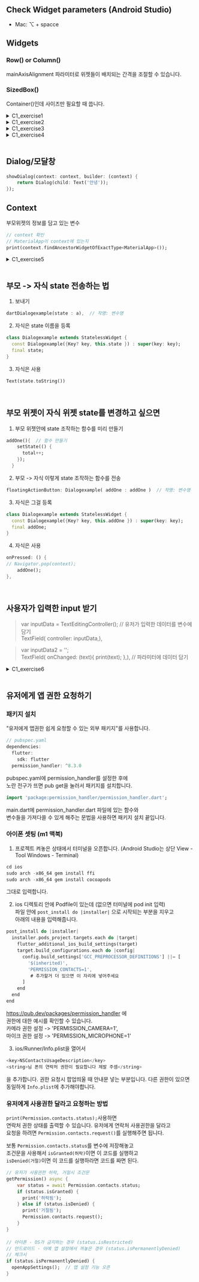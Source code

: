 ## Check Widget parameters (Android Studio)
* Mac: ⌥ + spacce

## Widgets
### Row() or Column()
mainAxisAlignment 파라미터로 위젯들이 배치되는 간격을 조절할 수 있습니다. 

### SizedBox()
Container()인데 사이즈만 필요할 때 씁니다.

<details>
<summary>C1_exercise1</summary>
</details>

<details>
<summary>C1_exercise2</summary>
</details>

<details>
<summary>C1_exercise3</summary>
</details>

<details>
<summary>C1_exercise4</summary>
<img src="../assets/images/C1_exercise4.png" width="200"/>
</details>


<br>

## Dialog/모달창
```dart
showDialog(context: context, builder: (context) {
    return Dialog(child: Text('안녕'));
});
```

## Context
부모위젯의 정보를 담고 있는 변수
```dart
// context 확인
// MaterialApp이 context에 있는지
print(context.findAncestorWidgetOfExactType<MaterialApp>());
```

<details>
<summary>C1_exercise5</summary>
<img src="../assets/images/C1_exercise5.png" width="200"/>
</details>

<br>

## 부모 -> 자식 state 전송하는 법 
1. 보내기 
```dart
dartDialogexample(state : a),  // 작명: 변수명
```

2. 자식은 state 이름을 등록
```dart
class Dialogexample extends StatelessWidget {
  const Dialogexample({Key? key, this.state }) : super(key: key);
  final state;
}
```

3. 자식은 사용  
```dart
Text(state.toString())
```

<br>

## 부모 위젯이 자식 위젯 state를 변경하고 싶으면
1. 부모 위젯안에 state 조작하는 함수를 미리 만들기  
```dart
addOne(){  // 함수 만들기
    setState(() {
      total++;
    });
  }
```

2. 부모 -> 자식 이렇게 state 조작하는 함수를 전송
```dart
floatingActionButton: Dialogexample( addOne : addOne )  // 작명: 변수명
```

3. 자식은 그걸 등록
```dart
class Dialogexample extends StatelessWidget {
  const Dialogexample({Key? key, this.addOne }) : super(key: key);
  final addOne;
}
```

4. 자식은 사용
```dart
onPressed: () {
// Navigator.pop(context);
    addOne();
},
```

<br>

##  사용자가 입력한 input 받기

> var inputData = TextEditingController();  // 유저가 입력한 데이터를 변수에 담기  
TextField( controller: inputData,),

> var inputData2 = '';  
TextField( onChanged: (text){ print(text); },),  // 파라미터에 데이터 담기

<details>
<summary>C1_exercise6</summary>
<img src="../assets/images/C1_exercise6.png" width="200"/>
</details>

<br>

## 유저에게 앱 권한 요청하기

### 패키지 설치
 "유저에게 앱권한 쉽게 요청할 수 있는 외부 패키지"를 사용합니다. 
```dart
// pubspec.yaml
dependencies:
  flutter:
    sdk: flutter
  permission_handler: ^8.3.0
```
pubspec.yaml에 permission_handler를 설정한 후에  
노란 전구가 뜨면 pub get을 눌러서 패키지를 설치합니다.

```dart
import 'package:permission_handler/permission_handler.dart';
```
main.dart에 permission_handler.dart 파일에 있는 함수와  
변수들을 가져다쓸 수 있게 해주는 문법을 사용하면 패키지 설치 끝입니다.

### 아이폰 셋팅 (m1 맥북)
1. 프로젝트 켜놓은 상태에서 터미널을 오픈합니다. (Android Studio는 상단 View - Tool Windows - Terminal)
```dart
cd ios
sudo arch -x86_64 gem install ffi
sudo arch -x86_64 gem install cocoapods
```
그대로 입력합니다.

2. ios 디렉토리 안에 Podfile이 있는데 (없으면 터미널에 pod init 입력)  
파일 안에 `post_install do |installer|` 으로 시작되는 부분을 지우고  
아래의 내용을 입력해줍니다.
```dart
post_install do |installer|
  installer.pods_project.targets.each do |target|
    flutter_additional_ios_build_settings(target)
    target.build_configurations.each do |config|
      config.build_settings['GCC_PREPROCESSOR_DEFINITIONS'] ||= [
        '$(inherited)',
        'PERMISSION_CONTACTS=1',
         # 추가할거 더 있으면 이 자리에 넣어주세요
      ]
    end
  end
end 
```

https://pub.dev/packages/permission_handler 에  
권한에 대한 예시를 확인할 수 있습니다.  
카메라 권한 설정 -> 'PERMISSION_CAMERA=1',  
마이크 권한 설정 -> 'PERMISSION_MICROPHONE=1'

3. ios/Runner/Info.plist을 열어서
```dart
<key>NSContactsUsageDescription</key>
<string>님 폰의 연락처 권한이 필요합니다 제발 주셈</string> 
```
을 추가합니다. 권한 요청시 팝업띄울 때 안내문 넣는 부분입니다. 다른 권한이 있으면 동일하게 `Info.plist`에 추가해야합니다.  

### 유저에게 사용권한 달라고 요청하는 방법
`print(Permission.contacts.status);`사용하면  
연락처 권한 상태를 출력할 수 있습니다. 유저에게 연락처 사용권한을 달라고  
요청을 하려면 `Permission.contacts.request()`를 실행해주면 됩니다.

보통 `Permission.contacts.status`를 변수에 저장해놓고    
조건문을 사용해서 `isGranted(허락)`이면 이 코드를 실행하고  
`isDenied(거절)`이면 이 코드를 실행하라면 코드를 짜면 된다.

```dart
// 유저가 사용권한 허락, 거절시 조건문
getPermission() async {
    var status = await Permission.contacts.status;
    if (status.isGranted) {
      print('허락됨');
    } else if (status.isDenied) {
      print('거절됨');
      Permission.contacts.request();
    }
} 

// 아이폰 - OS가 금지하는 경우 (status.isRestricted)
// 안드로이드 - 아예 앱 설정에서 꺼놓은 경우 (status.isPermanentlyDenied)
// 체크시
if (status.isPermanentlyDenied) {
  openAppSettings();  // 앱 설정 기능 오픈
} 
```
